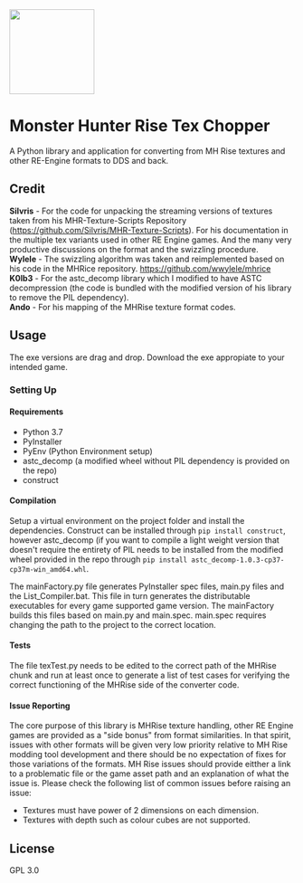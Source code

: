 <img src="https://cdn.discordapp.com/attachments/606154391405199380/828385308672393216/GossHaragIconFull.fw.png" width="150"> 

# Monster Hunter Rise Tex Chopper  

A Python library and application for converting from MH Rise textures and other RE-Engine formats to DDS and back.

## Credit
**Silvris** - For the code for unpacking the streaming versions of textures taken from his MHR-Texture-Scripts Repository (https://github.com/Silvris/MHR-Texture-Scripts). For his documentation in the multiple tex variants used in other RE Engine games. And the many very productive discussions on the format and the swizzling procedure.  
**Wylele** - The swizzling algorithm was taken and reimplemented based on his code in the MHRice repository. https://github.com/wwylele/mhrice  
**K0lb3** - For the astc_decomp library which I modified to have ASTC decompression (the code is bundled with the modified version of his library to remove the PIL dependency).  
**Ando** - For his mapping of the MHRise texture format codes.  

## Usage
The exe versions are drag and drop. Download the exe appropiate to your intended game.

### Setting Up
#### Requirements
- Python 3.7
- PyInstaller
- PyEnv (Python Environment setup)
- astc_decomp (a modified wheel without PIL dependency is provided on the repo)
- construct

#### Compilation
Setup a virtual environment on the project folder and install the dependencies. Construct can be installed through `pip install construct`, however astc_decomp (if you want to compile a light weight version that doesn't require the entirety of PIL needs to be installed from the modified wheel provided in the repo through `pip install astc_decomp-1.0.3-cp37-cp37m-win_amd64.whl`.

The mainFactory.py file generates PyInstaller spec files, main.py files and the List_Compiler.bat. This file in turn generates the distributable executables for every game supported game version. The mainFactory builds this files based on main.py and main.spec. main.spec requires changing the path to the project to the correct location.

#### Tests
The file texTest.py needs to be edited to the correct path of the MHRise chunk and run at least once to generate a list of test cases for verifying the correct functioning of the MHRise side of the converter code.

#### Issue Reporting
The core purpose of this library is MHRise texture handling, other RE Engine games are provided as a "side bonus" from format similarities. In that spirit, issues with other formats will be given very low priority relative to MH Rise modding tool development and there should be no expectation of fixes for those variations of the formats. MH Rise issues should provide eitther a link to a problematic file or the game asset path and an explanation of what the issue is. Please check the following list of common issues before raising an issue:
- Textures must have power of 2 dimensions on each dimension.
- Textures with depth such as colour cubes are not supported.

## License
GPL 3.0
